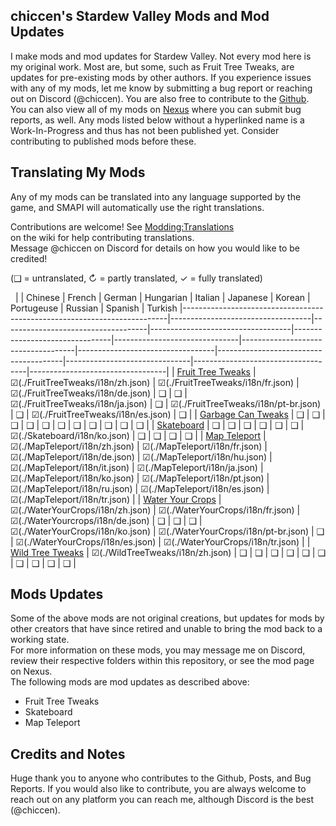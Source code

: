 ﻿## chiccen's Stardew Valley Mods and Mod Updates


I make mods and mod updates for Stardew Valley. Not every mod here is my original work. Most are, but some, such as Fruit Tree Tweaks, are updates for pre-existing mods by other authors.
If you experience issues with any of my mods, let me know by submitting a bug report or reaching out on Discord (@chiccen). You are also free to contribute to the [Github](https://github.com/chiccendev/StardewValleyMods/).  
You can also view all of my mods on [Nexus](https://next.nexusmods.com/profile/chiccenSDV) where you can submit bug reports, as well.
Any mods listed below without a hyperlinked name is a Work-In-Progress and thus has not been published yet. Consider contributing to published mods before these.

## Translating My Mods

Any of my mods can be translated into any language supported by the game, and SMAPI will automatically
use the right translations.

Contributions are welcome! See [Modding:Translations](https://stardewvalleywiki.com/Modding:Translations)  
on the wiki for help contributing translations.  
Message @chiccen on Discord for details on how you would like to be credited! 

(❑ = untranslated, ↻ = partly translated, ✓ = fully translated)

&nbsp;
|                                                                          | Chinese                           | French                             | German                            | Hungarian                      | Italian                       | Japanese                           | Korean                           | Portugeuse                            | Russian                       | Spanish                            | Turkish
|--------------------------------------------------------------------------|-----------------------------------|------------------------------------|-----------------------------------|--------------------------------|-------------------------------|------------------------------------|----------------------------------|---------------------------------------|-------------------------------|------------------------------------|----------------------------------|
| [Fruit Tree Tweaks](https://www.nexusmods.com/stardewvalley/mods/21449)  | ☑(./FruitTreeTweaks/i18n/zh.json) | ☑(./FruitTreeTweaks/i18n/fr.json) | ☑(./FruitTreeTweaks/i18n/de.json) | ❑                             | ❑                             | ☑(./FruitTreeTweaks/i18n/ja.json) | ❑                                | ☑(./FruitTreeTweaks/i18n/pt-br.json) | ❑                             | ☑(./FruitTreeTweaks/i18n/es.json) | ❑                                |
| [Garbage Can Tweaks](https://www.nexusmods.com/stardewvalley/mods/24410) | ❑                                 | ❑                                 | ❑                                 | ❑                             | ❑                             | ❑                                 | ❑                                | ❑                                    | ❑                             | ❑                                 | ❑                                |
| [Skateboard](https://www.nexusmods.com/stardewvalley/mods/24074)         | ❑                                 | ❑                                 | ❑                                 | ❑                             | ❑                             | ❑                                 | ☑(./Skateboard/i18n/ko.json)     | ❑                                    | ❑                             | ❑                                 | ❑                                |
| [Map Teleport](https://www.nexusmods.com/stardewvalley/mods/30611)       | ☑(./MapTeleport/i18n/zh.json)     | ☑(./MapTeleport/i18n/fr.json)     | ☑(./MapTeleport/i18n/de.json)     | ☑(./MapTeleport/i18n/hu.json) | ☑(./MapTeleport/i18n/it.json) | ☑(./MapTeleport/i18n/ja.json)     | ☑(./MapTeleport/i18n/ko.json)    | ☑(./MapTeleport/i18n/pt.json)        | ☑(./MapTeleport/i18n/ru.json) | ☑(./MapTeleport/i18n/es.json)     | ☑(./MapTeleport/i18n/tr.json)    |
| [Water Your Crops](https://www.nexusmods.com/stardewvalley/mods/24710)   | ☑(./WaterYourCrops/i18n/zh.json)  | ☑(./WaterYourCrops/i18n/fr.json)  | ☑(./WaterYourcrops/i18n/de.json)  | ❑                             | ❑                             | ❑                                 | ☑(./WaterYourCrops/i18n/ko.json) | ☑(./WaterYourCrops/i18n/pt-br.json)  | ❑                             | ☑(./WaterYourCrops/i18n/es.json)  | ☑(./WaterYourCrops/i18n/tr.json) |
| [Wild Tree Tweaks](https://www.nexusmods.com/stardewvalley/mods/24349)   | ☑(./WildTreeTweaks/i18n/zh.json)  | ❑                                 | ❑                                 | ❑                             | ❑                             | ❑                                 | ❑                                | ❑                                    | ❑                             | ❑                                 | ❑                                |

## Mods Updates

Some of the above mods are not original creations, but updates for mods by other creators that have since retired and unable to bring the mod back to a working state.  
For more information on these mods, you may message me on Discord, review their respective folders within this repository, or see the mod page on Nexus.  
The following mods are mod updates as described above:  
* Fruit Tree Tweaks
* Skateboard
* Map Teleport

## Credits and Notes

Huge thank you to anyone who contributes to the Github, Posts, and Bug Reports. If you would also like to contribute, you are always welcome to reach out on any platform you can reach me, although Discord is the best (@chiccen).
